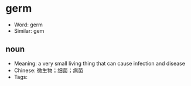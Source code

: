 # germ

- Word: germ
- Similar: gem

## noun

- Meaning: a very small living thing that can cause infection and disease
- Chinese: 微生物；细菌；病菌
- Tags: 

